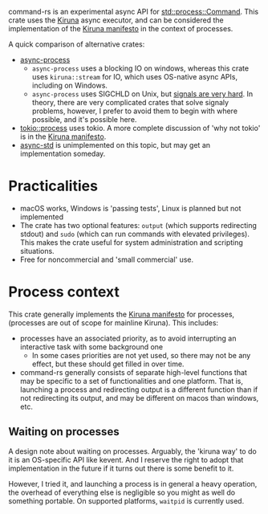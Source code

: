 command-rs is an experimental async API for [std::process::Command](https://doc.rust-lang.org/std/process/struct.Command.html).  This crate uses the [Kiruna](https://github.com/drewcrawford/kiruna) async executor,
and can be considered the implementation of the [Kiruna manifesto](https://github.com/drewcrawford/kiruna) in the context of processes.

A quick comparison of alternative crates:

* [async-process](https://docs.rs/async-process/1.2.0/async_process/)
    * `async-process` uses a blocking IO on windows, whereas this crate uses `kiruna::stream` for IO, which uses OS-native async APIs, including on Windows.
    * `async-process` uses SIGCHLD on Unix, but [signals are very hard](https://man7.org/linux/man-pages/man7/signal-safety.7.html).  In theory, there
      are very complicated crates that solve signaly problems, however, I prefer to avoid them to begin with where possible, and it's possible here.
* [tokio::process](https://docs.rs/tokio/1.5.0/tokio/process/index.html) uses tokio.  A more complete discussion of 'why not tokio' is in the [Kiruna manifesto](https://github.com/drewcrawford/kiruna).
* [async-std](https://github.com/async-rs/async-std/issues/22) is unimplemented on this topic, but may get an implementation someday.

# Practicalities

* macOS works, Windows is 'passing tests', Linux is planned but not implemented
* The crate has two optional features: `output` (which supports redirecting stdout) and `sudo` (which can run commands with elevated privileges).  This makes
  the crate useful for system administration and scripting situations.
* Free for noncommercial and 'small commercial' use.

# Process context

This crate generally implements the [Kiruna manifesto](https://github.com/drewcrawford/kiruna) for processes, (processes are out of scope
for mainline Kiruna).  This includes:
* processes have an associated priority, as to avoid interrupting an interactive task with some background one
    * In some cases priorities are not yet used, so there may not be any effect, but these should get filled in over time.
* command-rs generally consists of separate high-level functions that may be specific to a set of functionalities and one platform.  That is, launching a process
  and redirecting output is a different function than if not redirecting its output, and may be different on macos than windows, etc.

## Waiting on processes

A design note about waiting on processes.  Arguably, the 'kiruna way' to do it is an OS-specific API like kevent.  And I reserve
the right to adopt that implementation in the future if it turns out there is some benefit to it.

However, I tried it, and launching a process is in general a heavy operation, the overhead of everything else is negligible so you might as well
do something portable.  On supported platforms, `waitpid` is currently used.